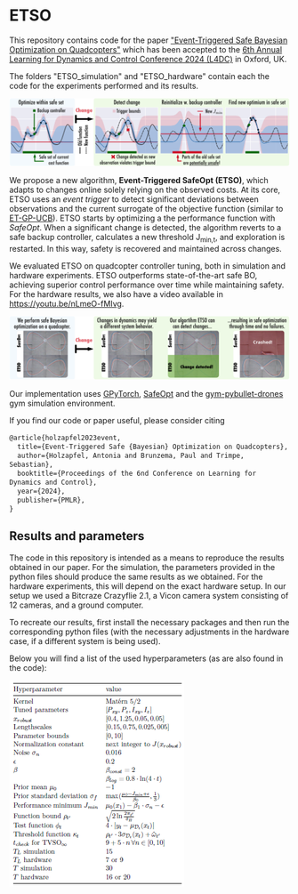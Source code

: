 # ETSO
This repository contains code for the paper ["Event-Triggered Safe Bayesian Optimization on Quadcopters"](https://arxiv.org/abs/2312.08058) which has been accepted to the [6th Annual Learning for Dynamics and Control Conference 2024 (L4DC)](https://l4dc.web.ox.ac.uk/) in Oxford, UK.

The folders "ETSO_simulation" and "ETSO_hardware" contain each the code for the experiments performed and its results.  

![ETSO intuition](https://github.com/antoHolz/ETSO/blob/main/ETSO_intuition_method.png)

We propose a new algorithm, **Event-Triggered SafeOpt (ETSO)**, which adapts to changes online solely relying on the observed costs. At its core, ETSO uses an *event trigger* to detect significant deviations between observations and the current surrogate of the objective function (similar to [ET-GP-UCB](https://arxiv.org/abs/2208.10790)). ETSO starts by optimizing a the performance function with *SafeOpt*. When a significant change is detected, the algorithm reverts to a safe backup controller, calculates a new threshold J<sub>min,t</sub>, and exploration is restarted. In this way, safety is recovered and maintained across changes. 

We evaluated ETSO on quadcopter controller tuning, both in simulation and hardware experiments. ETSO outperforms state-of-the-art safe BO, achieving superior control performance over time while maintaining safety. For the hardware results, we also have a video available in https://youtu.be/nLmeO-fMIvg. 

![Header](https://github.com/antoHolz/ETSO/blob/main/ETSO_header_figure.png)

Our implementation uses [GPyTorch](https://gpytorch.ai), [SafeOpt](https://github.com/befelix/SafeOpt) and the [gym-pybullet-drones](https://github.com/utiasDSL/gym-pybullet-drones) gym simulation environment. 

If you find our code or paper useful, please consider citing
```
@article{holzapfel2023event,
  title={Event-Triggered Safe {Bayesian} Optimization on Quadcopters},
  author={Holzapfel, Antonia and Brunzema, Paul and Trimpe, Sebastian},
  booktitle={Proceedings of the 6nd Conference on Learning for Dynamics and Control},
  year={2024},
  publisher={PMLR},
}
```

## Results and parameters

The code in this repository  is intended as a means to reproduce the results obtained in our paper. For the simulation, the parameters provided in the python files should produce the same results as we obtained. For the hardware experiments, this will depend on the exact hardware setup. In our setup we used a Bitcraze Crazyflie 2.1, a Vicon camera system consisting of 12 cameras, and a ground computer.

To recreate our results, first install the necessary packages and then run the corresponding python files (with the necessary adjustments in the hardware case, if a different system is being used). 

Below you will find a list of the used hyperparameters (as are also found in the code):

![Hyperparam](https://github.com/antoHolz/ETSO/blob/main/Hyperparameters%20ETSO.PNG)
